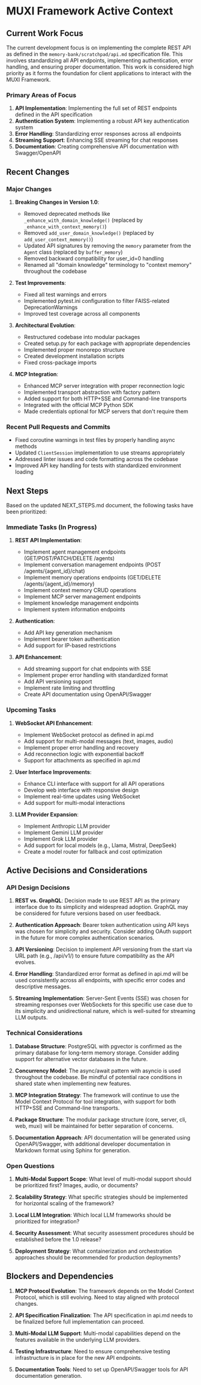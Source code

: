 # MUXI Framework Active Context

## Current Work Focus

The current development focus is on implementing the complete REST API as defined in the `memory-bank/scratchpad/api.md` specification file. This involves standardizing all API endpoints, implementing authentication, error handling, and ensuring proper documentation. This work is considered high priority as it forms the foundation for client applications to interact with the MUXI Framework.

### Primary Areas of Focus

1. **API Implementation**: Implementing the full set of REST endpoints defined in the API specification
2. **Authentication System**: Implementing a robust API key authentication system
3. **Error Handling**: Standardizing error responses across all endpoints
4. **Streaming Support**: Enhancing SSE streaming for chat responses
5. **Documentation**: Creating comprehensive API documentation with Swagger/OpenAPI

## Recent Changes

### Major Changes

1. **Breaking Changes in Version 1.0**:
   - Removed deprecated methods like `_enhance_with_domain_knowledge()` (replaced by `_enhance_with_context_memory()`)
   - Removed `add_user_domain_knowledge()` (replaced by `add_user_context_memory()`)
   - Updated API signatures by removing the `memory` parameter from the `Agent` class (replaced by `buffer_memory`)
   - Removed backward compatibility for user_id=0 handling
   - Renamed all "domain knowledge" terminology to "context memory" throughout the codebase

2. **Test Improvements**:
   - Fixed all test warnings and errors
   - Implemented pytest.ini configuration to filter FAISS-related DeprecationWarnings
   - Improved test coverage across all components

3. **Architectural Evolution**:
   - Restructured codebase into modular packages
   - Created setup.py for each package with appropriate dependencies
   - Implemented proper monorepo structure
   - Created development installation scripts
   - Fixed cross-package imports

4. **MCP Integration**:
   - Enhanced MCP server integration with proper reconnection logic
   - Implemented transport abstraction with factory pattern
   - Added support for both HTTP+SSE and Command-line transports
   - Integrated with the official MCP Python SDK
   - Made credentials optional for MCP servers that don't require them

### Recent Pull Requests and Commits

- Fixed coroutine warnings in test files by properly handling async methods
- Updated `ClientSession` implementation to use streams appropriately
- Addressed linter issues and code formatting across the codebase
- Improved API key handling for tests with standardized environment loading

## Next Steps

Based on the updated NEXT_STEPS.md document, the following tasks have been prioritized:

### Immediate Tasks (In Progress)

1. **REST API Implementation**:
   - Implement agent management endpoints (GET/POST/PATCH/DELETE /agents)
   - Implement conversation management endpoints (POST /agents/{agent_id}/chat)
   - Implement memory operations endpoints (GET/DELETE /agents/{agent_id}/memory)
   - Implement context memory CRUD operations
   - Implement MCP server management endpoints
   - Implement knowledge management endpoints
   - Implement system information endpoints

2. **Authentication**:
   - Add API key generation mechanism
   - Implement bearer token authentication
   - Add support for IP-based restrictions

3. **API Enhancement**:
   - Add streaming support for chat endpoints with SSE
   - Implement proper error handling with standardized format
   - Add API versioning support
   - Implement rate limiting and throttling
   - Create API documentation using OpenAPI/Swagger

### Upcoming Tasks

1. **WebSocket API Enhancement**:
   - Implement WebSocket protocol as defined in api.md
   - Add support for multi-modal messages (text, images, audio)
   - Implement proper error handling and recovery
   - Add reconnection logic with exponential backoff
   - Support for attachments as specified in api.md

2. **User Interface Improvements**:
   - Enhance CLI interface with support for all API operations
   - Develop web interface with responsive design
   - Implement real-time updates using WebSocket
   - Add support for multi-modal interactions

3. **LLM Provider Expansion**:
   - Implement Anthropic LLM provider
   - Implement Gemini LLM provider
   - Implement Grok LLM provider
   - Add support for local models (e.g., Llama, Mistral, DeepSeek)
   - Create a model router for fallback and cost optimization

## Active Decisions and Considerations

### API Design Decisions

1. **REST vs. GraphQL**: Decision made to use REST API as the primary interface due to its simplicity and widespread adoption. GraphQL may be considered for future versions based on user feedback.

2. **Authentication Approach**: Bearer token authentication using API keys was chosen for simplicity and security. Consider adding OAuth support in the future for more complex authentication scenarios.

3. **API Versioning**: Decision to implement API versioning from the start via URL path (e.g., /api/v1/) to ensure future compatibility as the API evolves.

4. **Error Handling**: Standardized error format as defined in api.md will be used consistently across all endpoints, with specific error codes and descriptive messages.

5. **Streaming Implementation**: Server-Sent Events (SSE) was chosen for streaming responses over WebSockets for this specific use case due to its simplicity and unidirectional nature, which is well-suited for streaming LLM outputs.

### Technical Considerations

1. **Database Structure**: PostgreSQL with pgvector is confirmed as the primary database for long-term memory storage. Consider adding support for alternative vector databases in the future.

2. **Concurrency Model**: The async/await pattern with asyncio is used throughout the codebase. Be mindful of potential race conditions in shared state when implementing new features.

3. **MCP Integration Strategy**: The framework will continue to use the Model Context Protocol for tool integration, with support for both HTTP+SSE and Command-line transports.

4. **Package Structure**: The modular package structure (core, server, cli, web, muxi) will be maintained for better separation of concerns.

5. **Documentation Approach**: API documentation will be generated using OpenAPI/Swagger, with additional developer documentation in Markdown format using Sphinx for generation.

### Open Questions

1. **Multi-Modal Support Scope**: What level of multi-modal support should be prioritized first? Images, audio, or documents?

2. **Scalability Strategy**: What specific strategies should be implemented for horizontal scaling of the framework?

3. **Local LLM Integration**: Which local LLM frameworks should be prioritized for integration?

4. **Security Assessment**: What security assessment procedures should be established before the 1.0 release?

5. **Deployment Strategy**: What containerization and orchestration approaches should be recommended for production deployments?

## Blockers and Dependencies

1. **MCP Protocol Evolution**: The framework depends on the Model Context Protocol, which is still evolving. Need to stay aligned with protocol changes.

2. **API Specification Finalization**: The API specification in api.md needs to be finalized before full implementation can proceed.

3. **Multi-Modal LLM Support**: Multi-modal capabilities depend on the features available in the underlying LLM providers.

4. **Testing Infrastructure**: Need to ensure comprehensive testing infrastructure is in place for the new API endpoints.

5. **Documentation Tools**: Need to set up OpenAPI/Swagger tools for API documentation generation.
